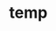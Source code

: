 # temp















































































































































































































































































































































































































































































































































































































































































































































































































































































































